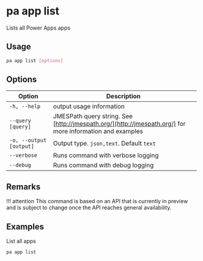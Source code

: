 # pa app list

Lists all Power Apps apps

## Usage

```sh
pa app list [options]
```

## Options

Option|Description
------|-----------
`-h, --help`|output usage information
`--query [query]`|JMESPath query string. See [http://jmespath.org/](http://jmespath.org/) for more information and examples
`-o, --output [output]`|Output type. `json,text`. Default `text`
`--verbose`|Runs command with verbose logging
`--debug`|Runs command with debug logging

## Remarks

!!! attention
    This command is based on an API that is currently in preview and is subject to change once the API reaches general availability.

## Examples

List all apps

```sh
pa app list
```
